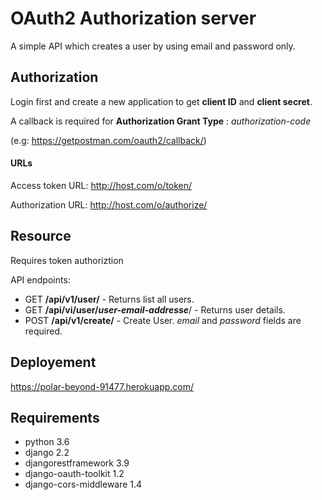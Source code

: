 # OAuth2 Authorization server

A simple API which creates a user by using email and password only.


## Authorization

Login first and create a new application to get **client ID** and **client secret**.

A callback  is required for **Authorization Grant Type** : *authorization-code*

(e.g: https://getpostman.com/oauth2/callback/)

#### URLs

Access token URL: http://host.com/o/token/

Authorization URL: http://host.com/o/authorize/


## Resource
Requires token authoriztion

API endpoints:
- GET **/api/v1/user/** - Returns list all users.
- GET **/api/vi/user/*user-email-addresse***/ - Returns user details.
- POST **/api/v1/create/** - Create User. *email* and *password* fields are required.

## Deployement
https://polar-beyond-91477.herokuapp.com/

## Requirements
- python 3.6
- django 2.2
- djangorestframework 3.9
- django-oauth-toolkit 1.2
- django-cors-middleware 1.4



